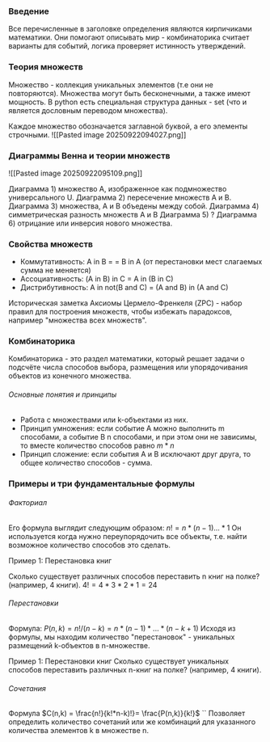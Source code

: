 
### Введение

Все перечисленные в заголовке определения являются кирпичиками математики. Они помогают описывать мир - комбинаторика считает варианты для событий, логика проверяет истинность утверждений. 

### Теория множеств

Множество - коллекция уникальных элементов (т.е они не повторяются). Множества могут быть бесконечными, а также имеют мощность. В python есть специальная структура данных - set (что и является дословным переводом множества). 

Каждое множество обозначается заглавной буквой, а его элементы строчными. 
![[Pasted image 20250922094027.png]]

### Диаграммы Венна и теории множеств

![[Pasted image 20250922095109.png]]

Диаграмма 1) множество А, изображенное как подмножество универсального U.
Диаграмма 2) пересечение множеств А и В.
Диаграмма 3) множества, А и В объедены между собой.
Диаграмма 4) симметрическая разность множеств А и В
Диаграмма 5) ?
Диаграмма 6) отрицание или инверсия нового множества.
### Свойства множеств

- Коммутативность: А in В = = В in A (от перестановки мест слагаемых сумма не меняется)
- Ассоциативность: (A in B) in C = A in (B in C)
- Дистрибутивность: A in not(B and C) = (A and B) in (A and C)

Историческая заметка Аксиомы Цермело-Френкеля (ZPC) - набор правил для построения множеств, чтобы избежать парадоксов, например "множества всех множеств".

### Комбинаторика

Комбинаторика - это раздел математики, который решает задачи о подсчёте числа способов выбора, размещения или упорядочивания объектов из конечного множества.


###### Основные понятия и принципы

- Работа с множествами или k-объектами из них.
- Принцип умножения: если событие А можно выполнить m способами, а событие B n способами, и при этом они не зависимы, то вместе количество способов равно $m * n$
- Принцип сложение: если события A и B исключают друг друга, то общее количество способов - сумма.

### Примеры и три фундаментальные формулы

###### Факториал

Его формула выглядит следующим образом: $n! = n * (n - 1)...*1$
Он используется когда нужно переупорядочить все объекты, т.е. найти возможное количество способов это сделать.

Пример 1: Перестановка книг

Сколько существует различных способов переставить n книг на полке? (например, 4 книги). $4! = 4*3*2*1 = 24$

###### Перестановки

Формула: $P(n,k) = n! / (n - k) = n * (n-1)*...*(n - k + 1)$ 
Исходя из формулы, мы находим количество "перестановок" - уникальных размещений k-объектов в n-множестве.

Пример 1: Перестановки книг
Сколько существует уникальных способов переставить различных n-книг на полке? (например, 4 книги).

###### Сочетания

Формула $C(n,k) = \frac{n!}{k!*n-k)!}= \frac{P(n,k)}{k!}$ ``
Позволяет определить количество сочетаний или же комбинаций для указанного количества элементов k в множестве n.













